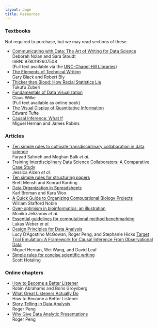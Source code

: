 ```yaml
---
layout: page
title: Resources
---
```


### Textbooks

Not required to purchase, but we may read sections of these.

* [Communicating with Data: The Art of Writing for Data Science](https://a.co/d/daBTkkR) <br/>
  Deborah Nolan and Sara Stoudt <br/>
  ISBN: 9780192607508 <br/>
  (Full text available via the [UNC-Chapel Hill Libraries](https://library.unc.edu))
* [The Elements of Technical Writing](https://a.co/d/0i6KCXe) <br/> 
  Gary Black and Robert Bly
* [Thicker than Blood: How Racial Statistics Lie](https://www.upress.umn.edu/book-division/books/thicker-than-blood) <br/> 
  Tukufu Zuberi
* [Fundamentals of Data Visualization](https://clauswilke.com/dataviz/) <br/>
  Claus Wilke <br/>
  (Full text available as online book)
* [The Visual Display of Quantitative Information](https://www.edwardtufte.com/tufte/books_vdqi) <br/>
  Edward Tufte
* [Causal Inference: What If](https://www.hsph.harvard.edu/miguel-hernan/causal-inference-book/) <br/>
  Miguel Hernán and James Robins

### Articles

* [Ten simple rules to cultivate transdisciplinary collaboration in data science](https://doi.org/10.1371/journal.pcbi.1008879) <br/>
  Faryad Sahneh and Meghan Balk *et al.*
* [Training Interdisciplinary Data Science Collaborators: A Comparative Case Study](https://doi.org/10.1080/26939169.2023.2191666) <br/>
  Jessica Alzen *et al.*
* [Ten simple rules for structuring papers](https://doi.org/10.1371/journal.pcbi.1005619) <br/>
  Brett Mensh and Konrad Kording
* [Data Organization in Spreadsheets](https://doi.org/10.1080/00031305.2017.1375989) <br/>
  Karl Broman and Kara Woo
* [A Quick Guide to Organizing Computational Biology Projects](https://doi.org/:10.1371/journal.pcbi.1000424) <br/>
  William Stafford Noble
* [Over-optimism in bioinformatics: an illustration](https://doi.org/10.1093/bioinformatics/btq323) <br/>
  Monika Jelizarow *et al.*
* [Essential guidelines for computational method benchmarking](https://doi.org/10.1186/s13059-019-1738-8) <br/>
  Lukas Weber *et al.*
* [Design Principles for Data Analysis](https://doi.org/10.1080/10618600.2022.2104290) <br/>
  Lucy D’Agostino McGowan, Roger Peng, and Stephanie Hicks
  [Target Trial Emulation: A Framework for Causal Inference From Observational Data](https//doi.org/10.1001/jama.2022.21383) <br/>
  Miguel Hernán, Wei Wang, and David Leaf
* [Simple rules for concise scientific writing](https://doi.org/10.1002/lol2.10165) <br/>
  Scott Hotaling

### Online chapters

* [How to Become a Better Listener ](https://hbr.org/2021/12/how-to-become-a-better-listener) <br/>
  Robin Abrahams and Boris Groysberg
* [What Great Listeners Actually Do](https://hbr.org/2016/07/what-great-listeners-actually-do) <br/>
  How to Become a Better Listener 
* [Story Telling in Data Analysis](https://rdpeng.org/ads2020/week-9.html) <br/>
  Roger Peng
* [Why Give Data Analytic Presentations](https://rdpeng.org/ads2020/week-12.html) <br/>
  Roger Peng
